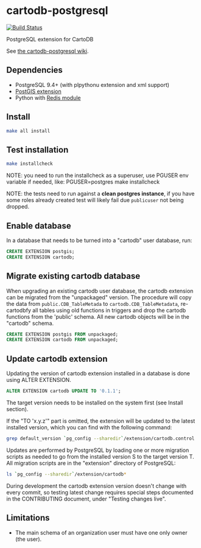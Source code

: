 cartodb-postgresql
==================

[![Build Status](http://api.travis-ci.org/CartoDB/cartodb-postgresql.svg?branch=master)](http://travis-ci.org/CartoDB/cartodb-postgresql)

PostgreSQL extension for CartoDB

See [the cartodb-postgresql wiki](https://github.com/CartoDB/cartodb-postgresql/wiki).

Dependencies
------------

 * PostgreSQL 9.4+ (with plpythonu extension and xml support)
 * [PostGIS extension](http://postgis.net)
 * Python with [Redis module](https://pypi.org/project/redis/)

Install
-------

```sh
make all install
```

Test installation
-----------------

```sh
make installcheck
```

NOTE: you need to run the installcheck as a superuser, use PGUSER
      env variable if needed, like: PGUSER=postgres make installcheck
      
NOTE: the tests need to run against a **clean postgres instance**, if you have some roles already created test will likely fail due `publicuser` not being dropped.

Enable database
---------------

In a database that needs to be turned into a "cartodb" user database, run:

```sql
CREATE EXTENSION postgis;
CREATE EXTENSION cartodb;
```

Migrate existing cartodb database
---------------------------------

When upgrading an existing cartodb user database, the cartodb extension
can be migrated from the "unpackaged" version. The procedure will copy
the data from ``public.CDB_TableMetada`` to ``cartodb.CDB_TableMetadata``,
re-cartodbfy all tables using old functions in triggers and drop the
cartodb functions from the 'public' schema. All new cartodb objects will
be in the "cartodb" schema.

```sql
CREATE EXTENSION postgis FROM unpackaged;
CREATE EXTENSION cartodb FROM unpackaged;
```

Update cartodb extension
------------------------

Updating the version of cartodb extension installed in a database
is done using ALTER EXTENSION.

```sql
ALTER EXTENSION cartodb UPDATE TO '0.1.1';
```

The target version needs to be installed on the system first
(see Install section).

If the "TO 'x.y.z'" part is omitted, the extension will be updated to the
latest installed version, which you can find with the following command:

```sh
grep default_version `pg_config --sharedir`/extension/cartodb.control
```

Updates are performed by PostgreSQL by loading one or more migration scripts
as needed to go from the installed version S to the target version T.
All migration scripts are in the "extension" directory of PostgreSQL:

```sh
ls `pg_config --sharedir`/extension/cartodb*
```

During development the cartodb extension version doesn't change with
every commit, so testing latest change requires special steps documented
in the CONTRIBUTING document, under "Testing changes live".

Limitations
-----------

- The main schema of an organization user must have one only owner (the user).
